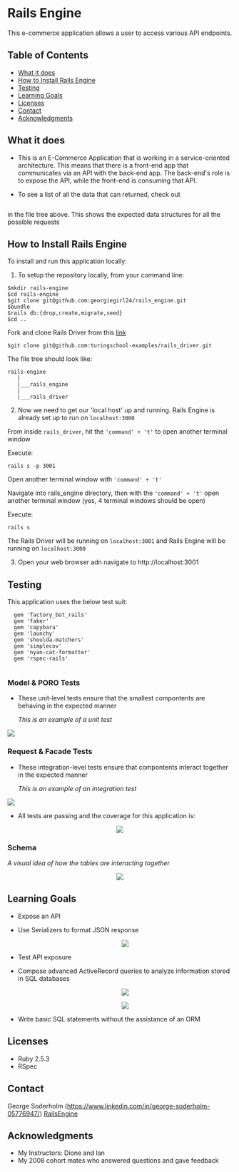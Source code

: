 # Rails Engine

This e-commerce application allows a user to access various API endpoints.

## Table of Contents
  - [What it does](#what-it-does)
  - [How to Install Rails Engine](#how-to-install-rails-engine)
  - [Testing](#testing)
  - [Learning Goals](#learning-goals)
  - [Licenses](#licenses)
  - [Contact](#contact)
  - [Acknowledgments](#acknowledgments)
  
## What it does 
* This is an E-Commerce Application that is working in a service-oriented architecture. This means that there is a front-end app that communicates via an API with the back-end app. The back-end's role is to expose the API, while the front-end is consuming that API.  
 
 * To see a list of all the data that can returned, check out 
 ```
 ```
  in the file tree above. This shows the expected data structures for all the possible requests
  
## How to Install Rails Engine
To install and run this application locally:

1. To setup the repository locally, from your command line:

  ```
  $mkdir rails-engine
  $cd rails-engine
  $git clone git@github.com:georgiegirl24/rails_engine.git
  $bundle
  $rails db:{drop,create,migrate,seed}
  $cd ..
  ```
  
  Fork and clone Rails Driver from this [link](https://github.com/turingschool-examples/rails_driver)

  ```
  $git clone git@github.com:turingschool-examples/rails_driver.git
  ```
  
  The file tree should look like: 

  ```
  rails-engine
     |
     |___rails_engine
     |
     |___rails_driver
   ```
   
2. Now we need to get our 'local host' up and running. Rails Engine is already set up to run on `localhost:3000`

  From inside `rails_driver`, hit the `'command' + 't'` to open another terminal window

  Execute: 
  
  ```
  rails s -p 3001
  ``` 
  
  Open another terminal window with `'command' + 't'`

  Navigate into rails_engine directory, then with the `'command' + 't'` open another terminal window (yes, 4 terminal windows should be open)

  Execute:
  ```
  rails s
  ```
  The Rails Driver will be running on `localhost:3001` and Rails Engine will be running on `localhost:3000`
  
3. Open your web browser adn navigate to http://localhost:3001

## Testing 
This application uses the below test suit:

```
  gem 'factory_bot_rails'
  gem 'faker'
  gem 'capybara'
  gem 'launchy'
  gem 'shoulda-matchers'
  gem 'simplecov'
  gem 'nyan-cat-formatter'
  gem 'rspec-rails'
  
```
### Model & PORO Tests
* These unit-level tests ensure that the smallest compontents are behaving in the expected manner
  
  *This is an example of a unit test*
  
  <p align="center">
 <img src="https://imgur.com/XA5ZSb9.png">
  </p>
  
### Request & Facade Tests

* These integration-level tests ensure that compontents interact together in the expected manner
  
  *This is an example of an integration test*
  
  <p align="center">
 <img src="https://imgur.com/kiS6BYg.png">
  </p>
 
 * All tests are passing and the coverage for this application is:
<p align="center">
 <img src="https://imgur.com/X4QPNOZ.png">
</p>


### Schema
  *A visual idea of how the tables are interacting together*
<p align="center">
 <img src="https://imgur.com/TeAclim.png">
</p>

## Learning Goals

* Expose an API

* Use Serializers to format JSON response

  <p align="center">
   <img src="https://imgur.com/FVjGJDa.png">
  </p>
  
* Test API exposure

* Compose advanced ActiveRecord queries to analyze information stored in SQL databases

   <p align="center">
     <img src="https://imgur.com/e1NRFSF.png">
   </p>

  <p align="center">
    <img src="https://imgur.com/66KdS9O.png">
  </p>

* Write basic SQL statements without the assistance of an ORM

## Licenses

* Ruby 2.5.3
* RSpec

## Contact 

George Soderholm (https://www.linkedin.com/in/george-soderholm-05776947/)
[RailsEngine](https://github.com/GeorgieGirl24/rails_engine)

## Acknowledgments
* My Instructors: Dione and Ian
* My 2008 cohort mates who answered questions and gave feedback









